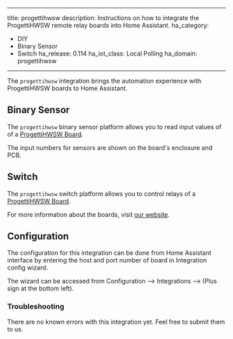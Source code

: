 
---
title: progettihwsw
description: Instructions on how to integrate the ProgettiHWSW remote relay boards into Home Assistant.
ha_category:
  - DIY
  - Binary Sensor
  - Switch
ha_release: 0.114
ha_iot_class: Local Polling
ha_domain: progettihwsw
---

The `progettihwsw` integration brings the automation experience with ProgettiHWSW boards to Home Assistant.

## Binary Sensor

The `progettihwsw` binary sensor platform allows you to read input values of of a [ProgettiHWSW Board](http://www.progetti-hw-sw.it/).

The input numbers for sensors are shown on the board's enclosure and PCB.

## Switch

The `progettihwsw` switch platform allows you to control relays of a [ProgettiHWSW Board](http://www.progetti-hw-sw.it/).

For more information about the boards, visit [our website](http://www.progetti-hw-sw.it/).

## Configuration

The configuration for this integration can be done from Home Assistant interface by entering the host and port number of board in Integration config wizard.

The wizard can be accessed from Configuration --> Integrations --> (Plus sign at the bottom left).

### Troubleshooting

There are no known errors with this integration yet. Feel free to submit them to us.
